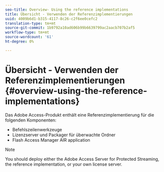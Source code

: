 ```yaml
---
seo-title: Overview- Using the reference implementations
title: Übersicht - Verwenden der Referenzimplementierungen
uuid: 4009b6d1-b315-4117-8c26-c2f6ee0cefc2
translation-type: tm+mt
source-git-commit: 1b9792a10ad606b99b6639799ac2aacb707b2af5
workflow-type: tm+mt
source-wordcount: '61'
ht-degree: 0%

---
```



# Übersicht - Verwenden der Referenzimplementierungen {#overview-using-the-reference-implementations}

Das Adobe Access-Produkt enthält eine Referenzimplementierung für die folgenden Komponenten:

* Befehlszeilenwerkzeuge
* Lizenzserver und Packager für überwachte Ordner
* Flash Access Manager AIR application

>[!NOTE]
>
>You should deploy either the Adobe Access Server for Protected Streaming, the reference implementation, or your own license server.